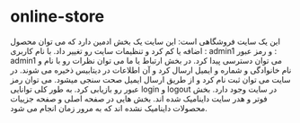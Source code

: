 # online-store
این یک سایت فروشگاهی است:
این سایت یک بخش ادمین دارد که می توان محصول اضافه یا کم کرد و تنظیمات سایت رو تغییر داد.
با نام کاربری : admin1 و رمز عبور : admin1 می توان دسترسی پیدا کرد.
در بخش ارتباط یا ما می توان نظرات رو با نام و نام خانوادگی و شماره و ایمیل ارسال کرد و آن اطلاعات در دیتابیس ذخیره می شوند.
در سایت می توان ثبت نام کرد و از طریق ارسال ایمیل صحت سنجی میشود.
می توان رمز عبور رو بازیابی کرد.
به طور کلی توانایی login و logout در سایت وجود دارد.
بخش فوتر و هدر سایت داینامیک شده اند.
بخش هایی در صفحه اصلی و صفحه جزییات محصولات داینامیک نشده اند که به مرور زمان انجام می شود.



